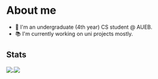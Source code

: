 # About me 
- 👩 I'm an undergraduate (4th year) CS student @ AUEB.
- 📚 I'm currently working on uni projects mostly.

## Stats 

<a href="https://github.com/k-souvatzidaki/k-souvatzidaki">
  <img align="center" src="https://github-readme-stats.vercel.app/api/top-langs/?username=k-souvatzidaki&langs_count=4&title_color=FFFFFF&icon_color=FFFFFF&text_color=FFFFFF&bg_color=0D1117" />
</a>
<a href="https://github.com/k-souvatzidaki/k-souvatzidaki">
  <img align="center" src="https://github-readme-stats.vercel.app/api?username=k-souvatzidaki&show_icons=true&line_height=33&include_all_commits=true&count_private=true&title_color=FFFFFF&icon_color=FFFFFF&text_color=FFFFFF&bg_color=0D1117" />
</a>
